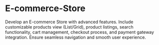 # E-commerce-Store
Develop an E-commerce Store with advanced features. Include customizable products view (List/Grid), product listings, search functionality, cart management, checkout process, and payment gateway integration. Ensure seamless navigation and smooth user experience.
